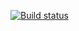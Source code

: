 [![Build status](https://ci.appveyor.com/api/projects/status/n6a6bi43s3raj25r/branch/main?svg=true)](https://ci.appveyor.com/project/kseniabobkova/api-ci-app-mbank2/branch/main)
